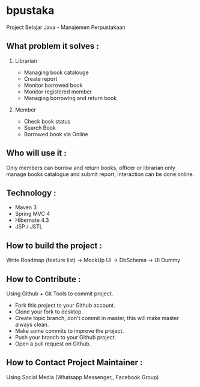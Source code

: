 # bpustaka
  Project Belajar Java - Manajemen Perpustakaan

## What problem it solves :
1. Librarian
   - Managing book catalouge
   - Create report
   - Monitor borrowed book
   - Monitor registered member
   - Managing borrowing and return book

2. Member
   - Check book status
   - Search Book
   - Borrowed book via Online   


## Who will use it :
   Only members can borrow and return books, officer or librarian only manage books catalogue and submit report, interaction can be done online.

## Technology :
   - Maven 3  
   - Spring MVC 4  
   - Hibernate 4.3
   - JSP / JSTL

## How to build the project : 
   Write Roadmap (feature list) -> MockUp UI -> DbSchema -> UI Dummy

## How to Contribute :
   Using Github + Git Tools to commit project.
   - Fork this project to your Github account.
   - Clone your fork to desktop.
   - Create topic branch, don't commit in master, this will make master always clean.
   - Make some commits to improve the project.
   - Push your branch to your Github project.
   - Open a pull request on Github.

## How to Contact Project Maintainer : 
   Using Social Media (Whatsapp Messenger,, Facebook Group)
